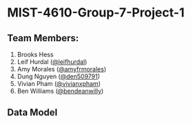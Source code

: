 # MIST-4610-Group-7-Project-1

## Team Members:
1. Brooks Hess
2. Leif Hurdal ([@leifhurdal](https://github.com/leifhurdal))
3. Amy Morales ([@amyfrmorales](https://github.com/amyfrmorales))
4. Dung Nguyen ([@den509791](https://github.com/den50791))
6. Vivian Pham ([@vivianxpham](https://github.com/vivianxpham))
7. Ben Williams ([@bendeanwilly](https://github.com/bendeanwilly))
   
## Data Model
